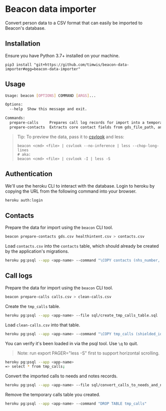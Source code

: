# Beacon data importer
Convert person data to a CSV format that can easily be imported
to Beacon's database.

## Installation

Ensure you have Python 3.7+ installed on your machine.

```
pip3 install "git+https://github.com/timwis/beacon-data-importer#egg=beacon-data-importer"
```

## Usage

```bash
Usage: beacon [OPTIONS] COMMAND [ARGS]...

Options:
  --help  Show this message and exit.

Commands:
  prepare-calls     Prepares call log records for import into a temporary...
  prepare-contacts  Extracts core contact fields from gds_file_path, and...
```

> Tip: To preview the data, pass it to [csvlook][csvlook] and less:
>
> ```
> beacon <cmd> <file> | csvlook --no-inference | less --chop-long-lines
> # aka:
> beacon <cmd> <file> | csvlook -I | less -S
> ```

## Authentication

We'll use the heroku CLI to interact with the database. Login to heroku by copying the URL from the following command into your browser.

```bash
heroku auth:login
```

## Contacts

Prepare the data for import using the `beacon` CLI tool.

```bash
beacon prepare-contacts gds.csv healthintent.csv > contacts.csv
```

Load `contacts.csv` into the `contacts` table, which should already be created by the application's migrations.

```bash
heroku pg:psql --app <app-name> --command "\COPY contacts (nhs_number, first_name, middle_names, surname, address, postcode, telephone, mobile, date_of_birth, created_at, updated_at, gds_import_data) FROM contacts.csv DELIMITER ',' CSV HEADER"
```

## Call logs

Prepare the data for import using the `beacon` CLI tool.

```bash
beacon prepare-calls calls.csv > clean-calls.csv
```

Create the `tmp_calls` table.

```bash
heroku pg:psql --app <app-name> --file sql/create_tmp_calls_table.sql
```

Load `clean-calls.csv` into that table.

```bash
heroku pg:psql --app <app-name> --command "\COPY tmp_calls (shielded_id, latest_attempt_date, body, import_data) FROM clean-calls.csv DELIMITER ',' CSV HEADER"
```

You can verify it's been loaded in via the psql tool. Use `\q` to quit.

> Note: run export PAGER="less -S" first to support horizontal scrolling.

```bash
heroku pg:psql --app <app-name>
=> select * from tmp_calls;
```

Convert the imported calls to needs and notes records.

```bash
heroku pg:psql --app <app-name> --file sql/convert_calls_to_needs_and_notes.sql
```

Remove the temporary calls table you created.

```bash
heroku pg:psql --app <app-name> --command "DROP TABLE tmp_calls"
```

[csvlook]: https://csvkit.readthedocs.io/en/latest/scripts/csvlook.html
